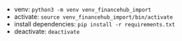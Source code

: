 - venv: `python3 -m venv venv_financehub_import`
- activate: `source venv_financehub_import/bin/activate`
- install dependencies: `pip install -r requirements.txt`
- deactivate: `deactivate`

